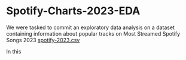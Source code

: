 # Spotify-Charts-2023-EDA

We were tasked to commit an exploratory data analysis on a dataset containing information about popular tracks on Most Streamed Spotify Songs 2023 [spotify-2023.csv](https://www.kaggle.com/datasets/nelgiriyewithana/top-spotify-songs-2023)

In this 

